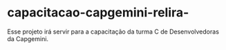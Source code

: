 # capacitacao-capgemini-relira-
Esse projeto irá servir para a capacitação da turma C de Desenvolvedoras da Capgemini.
